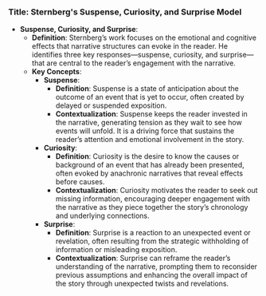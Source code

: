 ### Title: **Sternberg's Suspense, Curiosity, and Surprise Model**
- **Suspense, Curiosity, and Surprise**:
  - **Definition**: Sternberg’s work focuses on the emotional and cognitive effects that narrative structures can evoke in the reader. He identifies three key responses—suspense, curiosity, and surprise—that are central to the reader’s engagement with the narrative.
  - **Key Concepts**:
    - **Suspense**:
      - **Definition**: Suspense is a state of anticipation about the outcome of an event that is yet to occur, often created by delayed or suspended exposition.
      - **Contextualization**: Suspense keeps the reader invested in the narrative, generating tension as they wait to see how events will unfold. It is a driving force that sustains the reader’s attention and emotional involvement in the story.
    - **Curiosity**:
      - **Definition**: Curiosity is the desire to know the causes or background of an event that has already been presented, often evoked by anachronic narratives that reveal effects before causes.
      - **Contextualization**: Curiosity motivates the reader to seek out missing information, encouraging deeper engagement with the narrative as they piece together the story’s chronology and underlying connections.
    - **Surprise**:
      - **Definition**: Surprise is a reaction to an unexpected event or revelation, often resulting from the strategic withholding of information or misleading exposition.
      - **Contextualization**: Surprise can reframe the reader’s understanding of the narrative, prompting them to reconsider previous assumptions and enhancing the overall impact of the story through unexpected twists and revelations.